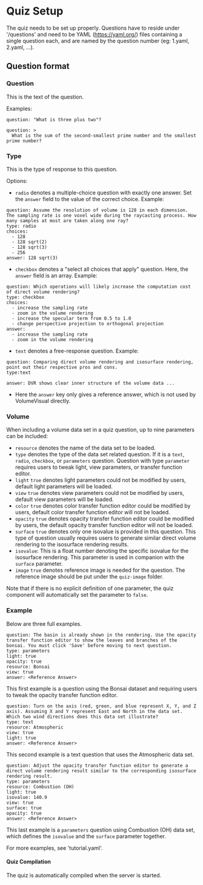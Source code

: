 # Quiz Setup
The quiz needs to be set up properly.
Questions have to reside under '/questions' and need to be YAML (https://yaml.org/) files containing a single question each,
and are named by the question number (eg: 1.yaml, 2.yaml, ...).

## Question format

### Question

This is the text of the question.

Examples:

```
question: "What is three plus two"?
```

```
question: >
  What is the sum of the second-smallest prime number and the smallest prime number?
```

### Type

This is the type of response to this question.

Options:

- `radio` denotes a multiple-choice question with exactly one answer.
Set the `answer` field to the value of the correct choice.
Example:
```
question: Assume the resolution of volume is 128 in each dimension. The sampling rate is one voxel wide during the raycasting process. How many samples at most are taken along one ray?
type: radio
choices:
  - 128
  - 128 sqrt(2)
  - 128 sqrt(3)
  - 256
answer: 128 sqrt(3)
```

- `checkbox` denotes a "select all choices that apply" question.
Here, the `answer` field is an array.
Example:
```
question: Which operations will likely increase the computation cost of direct volume rendering?
type: checkbox
choices:
  - increase the sampling rate
  - zoom in the volume rendering
  - increase the specular term from 0.5 to 1.0
  - change perspective projection to orthogonal projection
answer:
  - increase the sampling rate
  - zoom in the volume rendering
```

- `text` denotes a free-response question.
Example:
```
question: Comparing direct volume rendering and isosurface rendering, point out their respective pros and cons.
type:text

answer: DVR shows clear inner structure of the volume data ...
```
- Here the `answer` key only gives a reference answer, which is not used by VolumeVisual directly.

### Volume

When including a volume data set in a quiz question, up to nine parameters can be included:

* `resource` denotes the name of the data set to be loaded.
* `type` denotes the type of the data set related question. If it is a `text`, `radio`, `checkbox`, or `parameters` question. Question with type `parameter` requires users to 
tweak light, view parameters, or transfer function editor.
* `light` `true` denotes light parameters could not be modified by users, default light parameters will be loaded.
* `view` `true` denotes view parameters could not be modified by users, default view parameters will be loaded.
* `color` `true` denotes color transfer function editor could be modified by users, default color transfer function editor will not be loaded.
* `opacity` `true` denotes opacity transfer function editor could be modified by users, the default opacity transfer function editor will not be loaded.
* `surface` `true` denotes only one isovalue is provided in this question. This type of question usually requires users to generate similar direct volume rendering to the isosurface rendering results.
* `isovalue`: This is a float number denoting the specific isovalue for the isosurface rendering. This parameter is used in companion with the `surface` parameter.
* `image` `true` denotes reference image is needed for the question. The reference image should be put under the `quiz-image` folder.

Note that if there is no explicit definition of one parameter, the quiz component will automatically set the parameter to `false`.

### Example
Below are three full examples.

```
question: The basin is already shown in the rendering. Use the opacity transfer function editor to show the leaves and branches of the bonsai. You must click 'Save' before moving to next question.
type: parameters
light: true
opacity: true
resource: Bonsai
view: true
answer: <Reference Answer>

```
This first example is a question using the Bonsai dataset and requiring users to tweak the opacity transfer function editor.

```
question: Turn on the axis (red, green, and blue represent X, Y, and Z axis). Assuming X and Y represent East and North in the data set. Which two wind directions does this data set illustrate?
type: text
resource: Atmospheric
view: true
light: true
answer: <Reference Answer>
```
This second example is a text question that uses the Atmospheric data set.

```
question: Adjust the opacity transfer function editor to generate a direct volume rendering result similar to the corresponding isosurface rendering result.
type: parameters
resource: Combustion (OH)
light: true
isovalue: 140.9
view: true
surface: true
opacity: true
answer: <Reference Answer>
```
This last example is a `parameters` question using Combustion (OH) data set, which defines the `isovalue` and the `surface` parameter together.

For more examples, see 'tutorial.yaml'.


#### Quiz Compilation

The quiz is automatically compiled when the server is started.



